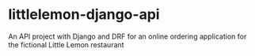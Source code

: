 # littlelemon-django-api
An API project with Django and DRF for an online ordering application for the fictional Little Lemon restaurant
